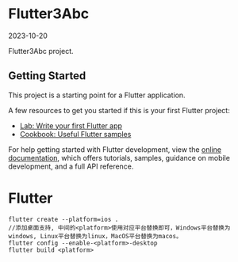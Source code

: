 # Flutter3Abc
2023-10-20

Flutter3Abc project.

## Getting Started

This project is a starting point for a Flutter application.

A few resources to get you started if this is your first Flutter project:

- [Lab: Write your first Flutter app](https://docs.flutter.dev/get-started/codelab)
- [Cookbook: Useful Flutter samples](https://docs.flutter.dev/cookbook)

For help getting started with Flutter development, view the
[online documentation](https://docs.flutter.dev/), which offers tutorials,
samples, guidance on mobile development, and a full API reference.

# Flutter

```
flutter create --platform=ios .
//添加桌面支持, 中间的<platform>使用对应平台替换即可，Windows平台替换为windows, Linux平台替换为linux，MacOS平台替换为macos。
flutter config --enable-<platform>-desktop
flutter build <platform>
```

